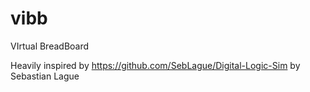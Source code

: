 # vibb
VIrtual BreadBoard

Heavily inspired by https://github.com/SebLague/Digital-Logic-Sim by Sebastian Lague
